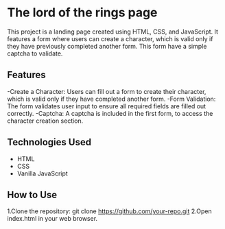 # The lord of the rings page

This project is a landing page created using HTML, CSS, and JavaScript.
It features a form where users can create a character, which is valid only if they have previously completed another form.
This form have a simple captcha to validate.

## Features

-Create a Character: Users can fill out a form to create their character, which is valid only if they have completed another form.
-Form Validation: The form validates user input to ensure all required fields are filled out correctly.
-Captcha: A captcha is included in the first form, to access the character creation section.

## Technologies Used

- HTML
- CSS
- Vanilla JavaScript

## How to Use

1.Clone the repository: git clone https://github.com/your-repo.git
2.Open index.html in your web browser.




